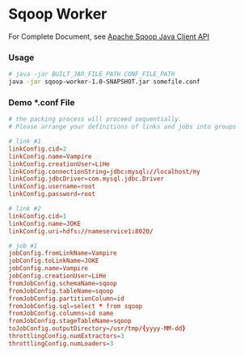 Sqoop Worker
============

For Complete Document, see [Apache Sqoop Java Client API](http://sqoop.apache.org/docs/1.99.4/ClientAPI.html)

### Usage

```bash
# java -jar BUILT_JAR_FILE_PATH CONF_FILE_PATH
java -jar sqoop-worker-1.0-SNAPSHOT.jar somefile.conf
```

### Demo *.conf File
```conf
# the packing process will proceed sequentially.
# Please arrange your definitions of links and jobs into groups

# link #1
linkConfig.cid=2
linkConfig.name=Vampire
linkConfig.creationUser=LiHe
linkConfig.connectionString=jdbc:mysql://localhost/my
linkConfig.jdbcDriver=com.mysql.jdbc.Driver
linkConfig.username=root
linkConfig.password=root

# link #2
linkConfig.cid=1
linkConfig.name=JOKE
linkConfig.uri=hdfs://nameservice1:8020/

# job #1
jobConfig.fromLinkName=Vampire
jobConfig.toLinkName=JOKE
jobConfig.name=Vampire
jobConfig.creationUser=LiHe
fromJobConfig.schemaName=sqoop
fromJobConfig.tableName=sqoop
fromJobConfig.partitionColumn=id
fromJobConfig.sql=select * from sqoop
fromJobConfig.columns=id name
fromJobConfig.stageTableName=sqoop
toJobConfig.outputDirectory=/usr/tmp/{yyyy-MM-dd}
throttlingConfig.numExtractors=3
throttlingConfig.numLoaders=3
```